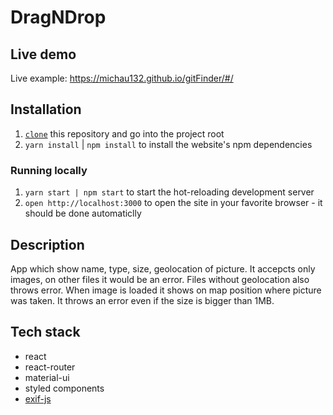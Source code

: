 # DragNDrop


## Live demo
Live example: https://michau132.github.io/gitFinder/#/


## Installation

1. [`clone`](https://github.com/michau132/DragNDrop.git) this repository and go into the project root
1. `yarn install` | `npm install` to install the website's npm dependencies

### Running locally

1. `yarn start | npm start` to start the hot-reloading development server 
1. `open http://localhost:3000` to open the site in your favorite browser - it should be done automaticlly


## Description
App which show name, type, size, geolocation of picture. It accepcts only images, on other files it would be an error. Files without geolocation also throws error. When image is loaded it shows on map position where picture was taken. It throws an error even if the size is bigger than 1MB.


## Tech stack
+ react
+ react-router
+ material-ui
+ styled components
+ [exif-js](https://github.com/exif-js/exif-js)

